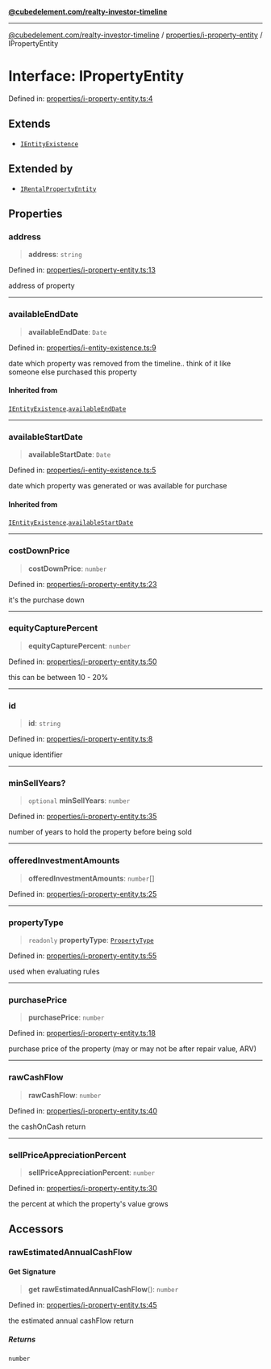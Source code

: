 [**@cubedelement.com/realty-investor-timeline**](../../../index.md)

---

[@cubedelement.com/realty-investor-timeline](../../../modules.md) / [properties/i-property-entity](../index.md) / IPropertyEntity

# Interface: IPropertyEntity

Defined in: [properties/i-property-entity.ts:4](https://github.com/kvernon/realty-investor-timeline/blob/c7446a8a5576468ac5874a2dd8323180fa97a55b/src/properties/i-property-entity.ts#L4)

## Extends

- [`IEntityExistence`](../../i-entity-existence/interfaces/IEntityExistence.md)

## Extended by

- [`IRentalPropertyEntity`](../../i-rental-property-entity/interfaces/IRentalPropertyEntity.md)

## Properties

### address

> **address**: `string`

Defined in: [properties/i-property-entity.ts:13](https://github.com/kvernon/realty-investor-timeline/blob/c7446a8a5576468ac5874a2dd8323180fa97a55b/src/properties/i-property-entity.ts#L13)

address of property

---

### availableEndDate

> **availableEndDate**: `Date`

Defined in: [properties/i-entity-existence.ts:9](https://github.com/kvernon/realty-investor-timeline/blob/c7446a8a5576468ac5874a2dd8323180fa97a55b/src/properties/i-entity-existence.ts#L9)

date which property was removed from the timeline.. think of it like someone else purchased this property

#### Inherited from

[`IEntityExistence`](../../i-entity-existence/interfaces/IEntityExistence.md).[`availableEndDate`](../../i-entity-existence/interfaces/IEntityExistence.md#availableenddate)

---

### availableStartDate

> **availableStartDate**: `Date`

Defined in: [properties/i-entity-existence.ts:5](https://github.com/kvernon/realty-investor-timeline/blob/c7446a8a5576468ac5874a2dd8323180fa97a55b/src/properties/i-entity-existence.ts#L5)

date which property was generated or was available for purchase

#### Inherited from

[`IEntityExistence`](../../i-entity-existence/interfaces/IEntityExistence.md).[`availableStartDate`](../../i-entity-existence/interfaces/IEntityExistence.md#availablestartdate)

---

### costDownPrice

> **costDownPrice**: `number`

Defined in: [properties/i-property-entity.ts:23](https://github.com/kvernon/realty-investor-timeline/blob/c7446a8a5576468ac5874a2dd8323180fa97a55b/src/properties/i-property-entity.ts#L23)

it's the purchase down

---

### equityCapturePercent

> **equityCapturePercent**: `number`

Defined in: [properties/i-property-entity.ts:50](https://github.com/kvernon/realty-investor-timeline/blob/c7446a8a5576468ac5874a2dd8323180fa97a55b/src/properties/i-property-entity.ts#L50)

this can be between 10 - 20%

---

### id

> **id**: `string`

Defined in: [properties/i-property-entity.ts:8](https://github.com/kvernon/realty-investor-timeline/blob/c7446a8a5576468ac5874a2dd8323180fa97a55b/src/properties/i-property-entity.ts#L8)

unique identifier

---

### minSellYears?

> `optional` **minSellYears**: `number`

Defined in: [properties/i-property-entity.ts:35](https://github.com/kvernon/realty-investor-timeline/blob/c7446a8a5576468ac5874a2dd8323180fa97a55b/src/properties/i-property-entity.ts#L35)

number of years to hold the property before being sold

---

### offeredInvestmentAmounts

> **offeredInvestmentAmounts**: `number`[]

Defined in: [properties/i-property-entity.ts:25](https://github.com/kvernon/realty-investor-timeline/blob/c7446a8a5576468ac5874a2dd8323180fa97a55b/src/properties/i-property-entity.ts#L25)

---

### propertyType

> `readonly` **propertyType**: [`PropertyType`](../../property-type/enumerations/PropertyType.md)

Defined in: [properties/i-property-entity.ts:55](https://github.com/kvernon/realty-investor-timeline/blob/c7446a8a5576468ac5874a2dd8323180fa97a55b/src/properties/i-property-entity.ts#L55)

used when evaluating rules

---

### purchasePrice

> **purchasePrice**: `number`

Defined in: [properties/i-property-entity.ts:18](https://github.com/kvernon/realty-investor-timeline/blob/c7446a8a5576468ac5874a2dd8323180fa97a55b/src/properties/i-property-entity.ts#L18)

purchase price of the property (may or may not be after repair value, ARV)

---

### rawCashFlow

> **rawCashFlow**: `number`

Defined in: [properties/i-property-entity.ts:40](https://github.com/kvernon/realty-investor-timeline/blob/c7446a8a5576468ac5874a2dd8323180fa97a55b/src/properties/i-property-entity.ts#L40)

the cashOnCash return

---

### sellPriceAppreciationPercent

> **sellPriceAppreciationPercent**: `number`

Defined in: [properties/i-property-entity.ts:30](https://github.com/kvernon/realty-investor-timeline/blob/c7446a8a5576468ac5874a2dd8323180fa97a55b/src/properties/i-property-entity.ts#L30)

the percent at which the property's value grows

## Accessors

### rawEstimatedAnnualCashFlow

#### Get Signature

> **get** **rawEstimatedAnnualCashFlow**(): `number`

Defined in: [properties/i-property-entity.ts:45](https://github.com/kvernon/realty-investor-timeline/blob/c7446a8a5576468ac5874a2dd8323180fa97a55b/src/properties/i-property-entity.ts#L45)

the estimated annual cashFlow return

##### Returns

`number`
